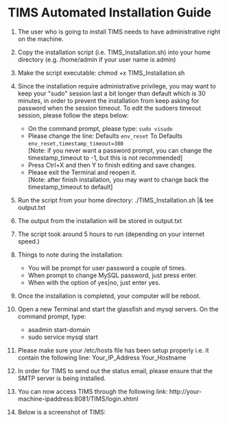 # TIMS Automated Installation Guide

1.	The user who is going to install TIMS needs to have administrative right on the machine.

2.	Copy the installation script (i.e. TIMS_Installation.sh) into your home directory (e.g. /home/admin if your user name is admin)

3.	Make the script executable: chmod +x TIMS_Installation.sh

4.	Since the installation require administrative privilege, you may want to keep your "sudo" session last a bit longer than default which is 30 minutes, in order to prevent the installation from keep asking for password when the session timeout. To edit the sudoers timeout session, please follow the steps below:
	- On the command prompt, please type: `sudo visudo`
	- Please change the line:
		Defaults `env_reset` To Defaults `env_reset,timestamp_timeout=300`<br/>[Note: if you never want a password prompt, you can change the timestamp_timeout to -1, but this is not recommended]
	- Press Ctrl+X and then Y to finish editing and save changes. 
	- Please exit the Terminal and reopen it.<br/>[Note: after finish installation, you may want to change back the timestamp_timeout to default]

5.	Run the script from your home directory: ./TIMS_Installation.sh |& tee output.txt

6.	The output from the installation will be stored in output.txt

7.	The script took around 5 hours to run (depending on your internet speed.)

8.	Things to note during the installation:
	- You will be prompt for user password a couple of times.
	- When prompt to change MySQL password, just press enter.
	- When with the option of yes|no, just enter yes.

9.	Once the installation is completed, your computer will be reboot.

10.	Open a new Terminal and start the glassfish and mysql servers. On the command prompt, type:
	- asadmin start-domain
	- sudo service mysql start

11.	Please make sure your /etc/hosts file has been setup properly i.e. it contain the following line:
Your_IP_Address	Your_Hostname

12.	In order for TIMS to send out the status email, please ensure that the SMTP server is being installed.

13.	You can now access TIMS through the following link:
http://your-machine-ipaddress:8081/TIMS/login.xhtml

14.	Below is a screenshot of TIMS:
